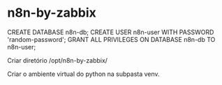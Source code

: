# n8n-by-zabbix


CREATE DATABASE n8n-db;
CREATE USER n8n-user WITH PASSWORD 'random-password';
GRANT ALL PRIVILEGES ON DATABASE n8n-db TO n8n-user;

Criar diretório /opt/n8n-by-zabbix/

Criar o ambiente virtual do python na subpasta venv.